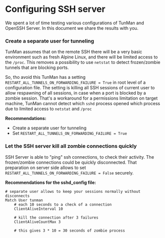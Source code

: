 Configuring SSH server
======================

We spent a lot of time testing various configurations of TunMan and OpenSSH Server.
In this document we share the results with you.

### Create a separate user for tunneling

TunMan assumes that on the remote SSH there will be a very basic environment such as fresh Alpine Linux,
and there will be limited access to the `/proc`. This removes a possibility to use `netstat` to detect frozen/zombie tunnels that are blocking ports.

So, tho avoid this TunMan has a setting `RESTART_ALL_TUNNELS_ON_FORWARDING_FAILURE = True` in root level of a configuration file.
The setting is killing all SSH sessions of current user to allow respawning of all sessions, in case when a port is blocked by a zombie session.
That's a workaround for a permissions limitation on target machine, TunMan cannot detect which `sshd` process opened which process due to limited access to `netstat` and `/proc`

**Recommendations:**
- Create a separate user for tunneling
- Set `RESTART_ALL_TUNNELS_ON_FORWARDING_FAILURE = True`


### Let the SSH server kill all zombie connections quickly

SSH Server is able to "ping" ssh connections, to check their activity. 
The frozen/zombie connections could be quickly disconnected. That preparation on server side allows to set `RESTART_ALL_TUNNELS_ON_FORWARDING_FAILURE = False` securely.

**Recommendations for the sshd_config file:**

```
# separate user allows to keep your sessions normally without disconnects
Match User tunman
    # each 10 seconds to a check of a connection
    ClientAliveInterval 10
    
    # kill the connection after 3 failures
    ClientAliveCountMax 3
    
    # this gives 3 * 10 = 30 seconds of zombie process
```
